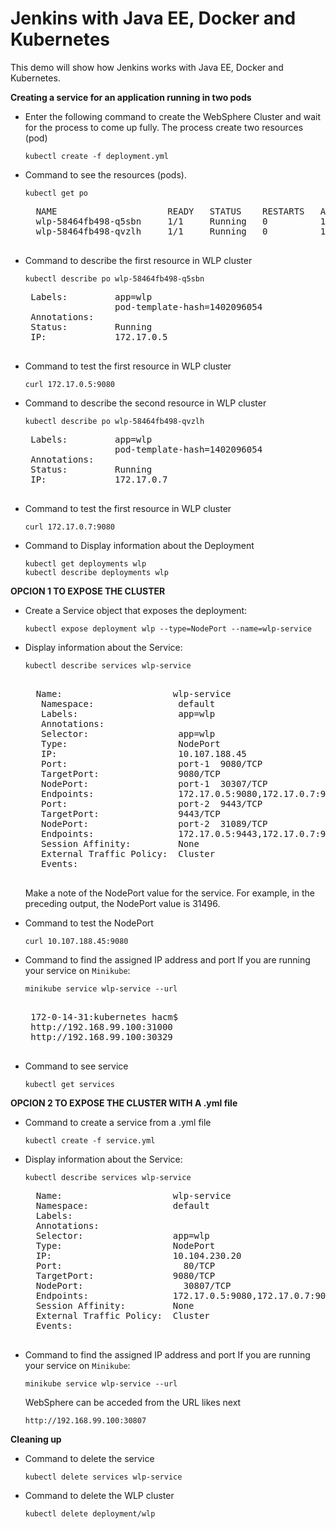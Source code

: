 # Jenkins with Java EE, Docker and Kubernetes

This demo will show how Jenkins works with Java EE, Docker and Kubernetes.


**Creating a service for an application running in two pods**

* Enter the following command to create the WebSphere Cluster and wait for the process to come up fully. 
The process create two resources (pod) 

	```
	kubectl create -f deployment.yml
	```

* Command to see the resources (pods).
	
	```
	kubectl get po
	```
	
	<pre>
	NAME                     READY   STATUS    RESTARTS   AGE
	wlp-58464fb498-q5sbn     1/1     Running   0          10s
	wlp-58464fb498-qvzlh     1/1     Running   0          10s
	</pre>

*  Command to describe the first resource in WLP cluster

	```
	kubectl describe po wlp-58464fb498-q5sbn
	```

	<pre>
	Labels:         app=wlp
					pod-template-hash=1402096054
	Annotations:    <none>
	Status:         Running
	IP:             172.17.0.5
	</pre>

*  Command to test the first resource in WLP cluster

	```
	curl 172.17.0.5:9080
	```	
	
*  Command to describe the second resource in WLP cluster
	```
	kubectl describe po wlp-58464fb498-qvzlh
	```
	
	<pre>
	Labels:         app=wlp
					pod-template-hash=1402096054
	Annotations:    <none>
	Status:         Running
	IP:             172.17.0.7
	</pre>
		
*  Command to test the first resource in WLP cluster

	```
	curl 172.17.0.7:9080
	```	
	

*  Command to Display information about the Deployment

	```
	kubectl get deployments wlp
	kubectl describe deployments wlp
	```
**OPCION 1 TO EXPOSE THE CLUSTER**

* Create a Service object that exposes the deployment:

	```
	kubectl expose deployment wlp --type=NodePort --name=wlp-service
	```
	 
* Display information about the Service:

	```
	kubectl describe services wlp-service
	```
	<pre>	 
	Name:                     wlp-service
	 Namespace:                default
	 Labels:                   app=wlp
	 Annotations:              <none>
	 Selector:                 app=wlp
	 Type:                     NodePort
	 IP:                       10.107.188.45
	 Port:                     port-1  9080/TCP
	 TargetPort:               9080/TCP
	 NodePort:                 port-1  30307/TCP
	 Endpoints:                172.17.0.5:9080,172.17.0.7:9080
	 Port:                     port-2  9443/TCP
	 TargetPort:               9443/TCP
	 NodePort:                 port-2  31089/TCP
	 Endpoints:                172.17.0.5:9443,172.17.0.7:9443
	 Session Affinity:         None
	 External Traffic Policy:  Cluster
	 Events:                   <none>
	</pre>
	
	Make a note of the NodePort value for the service. For example, in the preceding output, the NodePort value is 31496.
 
*  Command to test the NodePort
 
 	```
 	curl 10.107.188.45:9080
 	```	

*  Command to find the assigned IP address and port If you are running your service on `Minikube`:

 	```
 	minikube service wlp-service --url
 	```

	<pre> 	
	172-0-14-31:kubernetes hacm$ 
	http://192.168.99.100:31000
	http://192.168.99.100:30329
	</pre>

 	
* Command to see service
 
 	```
 	kubectl get services
 	```
 	
**OPCION 2 TO EXPOSE THE CLUSTER WITH A .yml file**


 	
* Command to create a service from a .yml file
 
 	```
 	kubectl create -f service.yml
 	```
 	
* Display information about the Service:

	```
	kubectl describe services wlp-service
	```
	
	<pre>
    Name:                     wlp-service
    Namespace:                default
    Labels:                   <none>
    Annotations:              <none>
    Selector:                 app=wlp
    Type:                     NodePort
    IP:                       10.104.230.20
    Port:                     <unset>  80/TCP
    TargetPort:               9080/TCP
    NodePort:                 <unset>  30807/TCP
    Endpoints:                172.17.0.5:9080,172.17.0.7:9080
    Session Affinity:         None
    External Traffic Policy:  Cluster
    Events:                   <none>
    </pre> 
    
*  Command to find the assigned IP address and port If you are running your service on `Minikube`:

 	```
 	minikube service wlp-service --url
 	```
 	WebSphere can be acceded from the URL likes next
 	
 	``` 
 	http://192.168.99.100:30807	
  	```

**Cleaning up**

* Command to delete the service 
  
 	```
 	kubectl delete services wlp-service
 	```

* Command to delete the WLP cluster
 
 	```
 	kubectl delete deployment/wlp
 	```